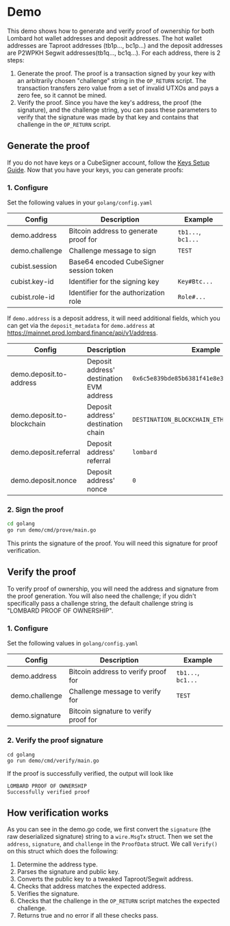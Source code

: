 # Demo

This demo shows how to generate and verify proof of ownership for both Lombard hot wallet addresses and deposit addresses. The hot wallet addresses are Taproot addresses (tb1p..., bc1p...) and the deposit addresses are P2WPKH Segwit addresses(tb1q..., bc1q...). For each address, there is 2 steps:

1. Generate the proof. The proof is a transaction signed by your key with an arbitrarily chosen "challenge" string in the `OP_RETURN` script. The transaction transfers zero value from a set of invalid UTXOs and pays a zero fee, so it cannot be mined.
2. Verify the proof. Since you have the key's address, the proof (the signature), and the challenge string, you can pass these parameters to verify that the signature was made by that key and contains that challenge in the `OP_RETURN` script.

## Generate the proof

If you do not have keys or a CubeSigner account, follow the [Keys Setup Guide](./generate-keys-setup.md). Now that you have your keys, you can generate proofs:

### 1. Configure

Set the following values in your `golang/config.yaml`

| Config          | Description                             | Example            |
|-----------------|-----------------------------------------|--------------------|
| demo.address    | Bitcoin address to generate proof for   | `tb1...`, `bc1...` |
| demo.challenge  | Challenge message to sign               | `TEST`             |
| cubist.session  | Base64 encoded CubeSigner session token |                    |
| cubist.key-id   | Identifier for the signing key          | `Key#Btc...`       |
| cubist.role-id  | Identifier for the authorization role   | `Role#...`         |


If `demo.address` is a deposit address, it will need additional fields, which you can get via the `deposit_metadata` for `demo.address` at https://mainnet.prod.lombard.finance/api/v1/address.

| Config                      | Description                   | Example            |
|-----------------------------|-------------------------------------------|--------------------|
| demo.deposit.to-address     | Deposit address' destination EVM address  | `0x6c5e839bde85b6381f41e8e374797457c68e630b` |
| demo.deposit.to-blockchain  | Deposit address' destination chain        | `DESTINATION_BLOCKCHAIN_ETHEREUM`            |
| demo.deposit.referral       | Deposit address' referral                 | `lombard`      |
| demo.deposit.nonce          | Deposit address' nonce                    | `0`     |


### 2. Sign the proof 
```bash
cd golang
go run demo/cmd/prove/main.go
```


This prints the signature of the proof. You will need this signature for proof verification.


## Verify the proof

To verify proof of ownership, you will need the address and signature from the proof generation. You will also need the challenge; if you didn't specifically pass a challenge string, the default challenge string is "LOMBARD PROOF OF OWNERSHIP".


### 1. Configure
Set the following values in `golang/config.yaml`

| Config          | Description                             | Example            |
|-----------------|-----------------------------------------|--------------------|
| demo.address    | Bitcoin address to verify proof for     | `tb1...`, `bc1...` |
| demo.challenge  | Challenge message to verify for         | `TEST`             |
| demo.signature  | Bitcoin signature to verify proof for   |                    |


### 2. Verify the proof signature
```
cd golang
go run demo/cmd/verify/main.go
```

If the proof is successfully verified, the output will look like
```
LOMBARD PROOF OF OWNERSHIP
Successfully verified proof
```

## How verification works

As you can see in the demo.go code, we first convert the `signature` (the raw deserialized signature) string to a `wire.MsgTx` struct. Then we set the `address`, `signature`, and `challenge` in the `ProofData` struct. We call `Verify()` on this struct which does the following:

1. Determine the address type.
2. Parses the signature and public key.
3. Converts the public key to a tweaked Taproot/Segwit address.
4. Checks that address matches the expected address.
5. Verifies the signature.
6. Checks that the challenge in the `OP_RETURN` script matches the expected challenge.
7. Returns true and no error if all these checks pass.

